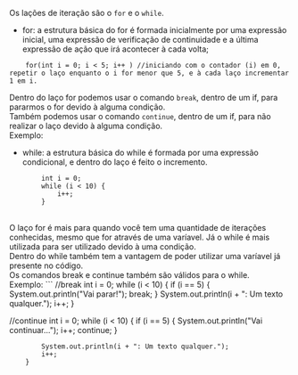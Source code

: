 Os lações de iteração são o `for` e o `while`.
- for: a estrutura básica do for é formada inicialmente por uma expressão inicial, uma expressão de verificação de continuidade  e a última expressão de ação que irá acontecer à cada volta;
```
    for(int i = 0; i < 5; i++ ) //iniciando com o contador (i) em 0, repetir o laço enquanto o i for menor que 5, e à cada laço incrementar 1 em i.
```
Dentro do laço for podemos usar o comando `break`, dentro de um if, para pararmos o for devido à alguma condição.<br>
Também podemos usar o comando `continue`, dentro de um if, para não realizar o laço devido à alguma condição.<br>
Exemplo:


- while: a estrutura básica do while é formada por uma expressão condicional, e dentro do laço é feito o incremento.
```
        int i = 0;
		while (i < 10) {
			i++;
		}
```
<br>
O laço for é mais para quando você tem uma quantidade de iterações conhecidas, mesmo que for através de uma varíavel. Já o while é mais utilizada para ser utilizado devido à uma condição.<br>
Dentro do while também tem a vantagem de poder utilizar uma varíavel já presente no código.<br>
Os comandos break e continue também são válidos para o while.<br>
Exemplo:
```
//break
        int i = 0;
		while (i < 10) {
			if (i == 5) {
				System.out.println("Vai parar!");
				break;
			}
			System.out.println(i + ": Um texto qualquer.");
			i++;
		}

//continue
		int i = 0;
		while (i < 10) {
			if (i == 5) {
				System.out.println("Vai continuar...");
				i++;
				continue;
			}
			
			System.out.println(i + ": Um texto qualquer.");
			i++;
		}
```